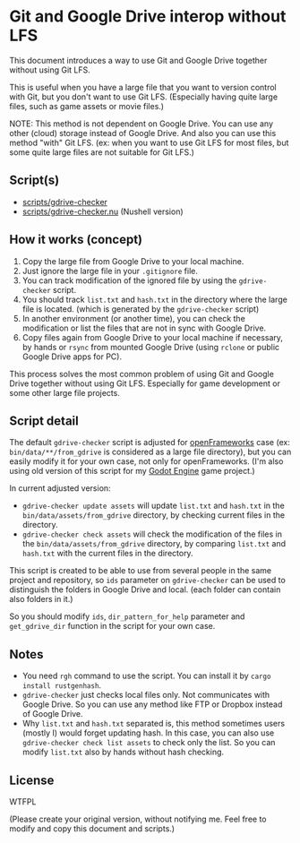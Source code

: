 # Git and Google Drive interop without LFS

This document introduces a way to use Git and Google Drive together without using Git LFS. 

This is useful when you have a large file that you want to version control with Git, but you don't want to use Git LFS. (Especially having quite large files, such as game assets or movie files.)

NOTE: This method is not dependent on Google Drive. You can use any other (cloud) storage instead of Google Drive. And also you can use this method "with" Git LFS. (ex: when you want to use Git LFS for most files, but some quite large files are not suitable for Git LFS.)

## Script(s)

- [scripts/gdrive-checker](scripts/gdrive-checker)
- [scripts/gdrive-checker.nu](scripts/gdrive-checker.nu) (Nushell version)

## How it works (concept)

1. Copy the large file from Google Drive to your local machine.
2. Just ignore the large file in your `.gitignore` file.
3. You can track modification of the ignored file by using the `gdrive-checker` script.
4. You should track `list.txt` and `hash.txt` in the directory where the large file is located. (which is generated by the `gdrive-checker` script)
5. In another environment (or another time), you can check the modification or list the files that are not in sync with Google Drive.
6. Copy files again from Google Drive to your local machine if necessary, by hands or `rsync` from mounted Google Drive (using `rclone` or public Google Drive apps for PC).

This process solves the most common problem of using Git and Google Drive together without using Git LFS. Especially for game development or some other large file projects.

## Script detail

The default `gdrive-checker` script is adjusted for [openFrameworks](https://openframeworks.cc/) case (ex: `bin/data/**/from_gdrive` is considered as a large file directory), but you can easily modify it for your own case, not only for openFrameworks. (I'm also using old version of this script for my [Godot Engine](https://godotengine.org/) game project.)

In current adjusted version:

- `gdrive-checker update assets` will update `list.txt` and `hash.txt` in the `bin/data/assets/from_gdrive` directory, by checking current files in the directory.
- `gdrive-checker check assets` will check the modification of the files in the `bin/data/assets/from_gdrive` directory, by comparing `list.txt` and `hash.txt` with the current files in the directory.

This script is created to be able to use from several people in the same project and repository, so `ids` parameter on `gdrive-checker` can be used to distinguish the folders in Google Drive and local. (each folder can contain also folders in it.)

So you should modify `ids`, `dir_pattern_for_help` parameter and `get_gdrive_dir` function in the script for your own case.

## Notes

- You need `rgh` command to use the script. You can install it by `cargo install rustgenhash`.
- `gdrive-checker` just checks local files only. Not communicates with Google Drive. So you can use any method like FTP or Dropbox instead of Google Drive.
- Why `list.txt` and `hash.txt` separated is, this method sometimes users (mostly I) would forget updating hash. In this case, you can also use `gdrive-checker check list assets` to check only the list. So you can modify `list.txt` also by hands without hash checking.

## License

WTFPL

(Please create your original version, without notifying me. Feel free to modify and copy this document and scripts.)